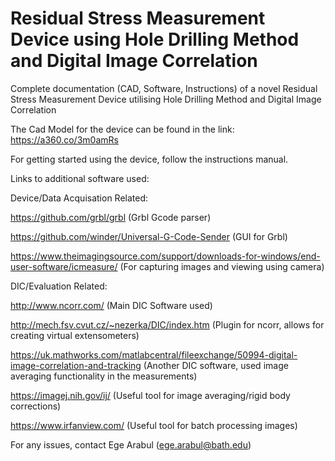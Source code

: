 # Residual Stress Measurement Device using Hole Drilling Method and Digital Image Correlation
 Complete documentation (CAD, Software, Instructions) of a novel Residual Stress Measurement Device utilising Hole Drilling Method and Digital Image Correlation

The Cad Model for the device can be found in the link:
https://a360.co/3m0amRs

For getting started using the device, follow the instructions manual.

Links to additional software used:

  Device/Data Acquisation Related:
  
https://github.com/grbl/grbl (Grbl Gcode parser)

https://github.com/winder/Universal-G-Code-Sender (GUI for Grbl)

https://www.theimagingsource.com/support/downloads-for-windows/end-user-software/icmeasure/ (For capturing images and viewing using camera)

  DIC/Evaluation Related:
  
http://www.ncorr.com/ (Main DIC Software used)

http://mech.fsv.cvut.cz/~nezerka/DIC/index.htm (Plugin for ncorr, allows for creating virtual extensometers)

https://uk.mathworks.com/matlabcentral/fileexchange/50994-digital-image-correlation-and-tracking (Another DIC software, used image averaging functionality in the measurements)

https://imagej.nih.gov/ij/ (Useful tool for image averaging/rigid body corrections)

https://www.irfanview.com/ (Useful tool for batch processing images)

For any issues, contact Ege Arabul (ege.arabul@bath.edu)
